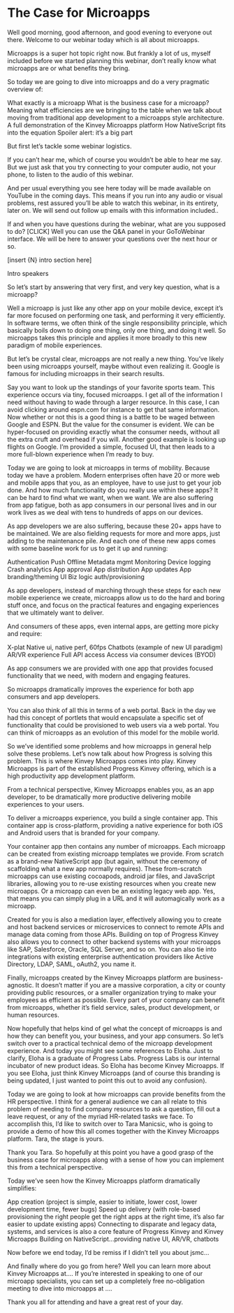 # The Case for Microapps

Well good morning, good afternoon, and good evening to everyone out there. Welcome to our webinar today which is all about microapps.

Microapps is a super hot topic right now. But frankly a lot of us, myself included before we started planning this webinar, don’t really know what microapps are or what benefits they bring.

So today we are going to dive into microapps and do a very pragmatic overview of:

What exactly is a microapp
What is the business case for a microapp?
Meaning what efficiencies are we bringing to the table when we talk about moving from traditional app development to a microapps style architecture.
A full demonstration of the Kinvey Microapps platform
How NativeScript fits into the equation
Spoiler alert: it’s a big part

But first let’s tackle some webinar logistics.

If you can’t hear me, which of course you wouldn’t be able to hear me say. But we just ask that you try connecting to your computer audio, not your phone, to listen to the audio of this webinar.

And per usual everything you see here today will be made available on YouTube in the coming days. This means if you run into any audio or visual problems, rest assured you’ll be able to watch this webinar, in its entirety, later on. We will send out follow up emails with this information included..

If and when you have questions during the webinar, what are you supposed to do? [CLICK] Well you can use the Q&A panel in your GoToWebinar interface. We will be here to answer your questions over the next hour or so.

[insert {N} intro section here]

Intro speakers

So let’s start by answering that very first, and very key question, what is a microapp?

Well a microapp is just like any other app on your mobile device, except it’s far more focused on performing one task, and performing it very efficiently. In software terms, we often think of the single responsibility principle, which basically boils down to doing one thing, only one thing, and doing it well. So microapps takes this principle and applies it more broadly to this new paradigm of mobile experiences.

But let’s be crystal clear, microapps are not really a new thing. You’ve likely been using microapps yourself, maybe without even realizing it. Google is famous for including microapps in their search results.

Say you want to look up the standings of your favorite sports team. This experience occurs via tiny, focused microapps. I get all of the information I need without having to wade through a larger resource. In this case, I can avoid clicking around espn.com for instance to get that same information. Now whether or not this is a good thing is a battle to be waged between Google and ESPN. But the value for the consumer is evident. We can be hyper-focused on providing exactly what the consumer needs, without all the extra cruft and overhead if you will. Another good example is looking up flights on Google. I’m provided a simple, focused UI, that then leads to a more full-blown experience when I’m ready to buy.

Today we are going to look at microapps in terms of mobility. Because today we have a problem. Modern enterprises often have 20 or more web and mobile apps that you, as an employee, have to use just to get your job done. And how much functionality do you really use within these apps? It can be hard to find what we want, when we want. We are also suffering from app fatigue, both as app consumers in our personal lives and in our work lives as we deal with tens to hundreds of apps on our devices.

As app developers we are also suffering, because these 20+ apps have to be maintained. We are also fielding requests for more and more apps, just adding to the maintenance pile. And each one of these new apps comes with some baseline work for us to get it up and running:

Authentication
Push
Offline
Metadata mgmt
Monitoring
Device logging
Crash analytics
App approval
App distribution
App updates
App branding/theming
UI
Biz logic
auth/provisioning

As app developers, instead of marching through these steps for each new mobile experience we create, microapps allow us to do the hard and boring stuff once, and focus on the practical features and engaging experiences that we ultimately want to deliver.

And consumers of these apps, even internal apps, are getting more picky and require:

X-plat
Native ui, native perf, 60fps
Chatbots (example of new UI paradigm)
AR/VR experience
Full API access
Access via consumer devices (BYOD)

As app consumers we are provided with one app that provides focused functionality that we need, with modern and engaging features.

So microapps dramatically improves the experience for both app consumers and app developers.

You can also think of all this in terms of a web portal. Back in the day we had this concept of portlets that would encapsulate a specific set of functionality that could be provisioned to web users via a web portal. You can think of microapps as an evolution of this model for the mobile world.

So we’ve identified some problems and how microapps in general help solve these problems. Let’s now talk about how Progress is solving this problem. This is where Kinvey Microapps comes into play. Kinvey Microapps is part of the established Progress Kinvey offering, which is a high productivity app development platform.

From a technical perspective, Kinvey Microapps enables you, as an app developer, to be dramatically more productive delivering mobile experiences to your users.

To deliver a microapps experience, you build a single container app. This container app is cross-platform, providing a native experience for both iOS and Android users that is branded for your company.

Your container app then contains any number of microapps. Each microapp can be created from existing microapp templates we provide. From scratch as a brand-new NativeScript app (but again, without the ceremony of scaffolding what a new app normally requires). These from-scratch microapps can use existing cocoapods, android jar files, and JavaScript libraries, allowing you to re-use existing resources when you create new microapps. Or a microapp can even be an existing legacy web app. Yes, that means you can simply plug in a URL and it will automagically work as a microapp.

Created for you is also a mediation layer, effectively allowing you to create and host backend services or microservices to connect to remote APIs and manage data coming from those APIs. Building on top of Progress Kinvey also allows you to connect to other backend systems with your microapps like SAP, Salesforce, Oracle, SQL Server, and so on. You can also tie into integrations with existing enterprise authentication providers like Active Directory, LDAP, SAML, oAuth2, you name it.

Finally, microapps created by the Kinvey Microapps platform are business-agnostic. It doesn’t matter if you are a massive corporation, a city or county providing public resources, or a smaller organization trying to make your employees as efficient as possible. Every part of your company can benefit from microapps, whether it’s field service, sales, product development, or human resources.

Now hopefully that helps kind of gel what the concept of microapps is and how they can benefit you, your business, and your app consumers. So let’s switch over to a practical technical demo of the microapp development experience. And today you might see some references to Eloha. Just to clarify, Eloha is a graduate of Progress Labs. Progress Labs is our internal incubator of new product ideas. So Eloha has become Kinvey Microapps. If you see Eloha, just think Kinvey Microapps (and of course this branding is being updated, I just wanted to point this out to avoid any confusion).

Today we are going to look at how microapps can provide benefits from the HR perspective. I think for a general audience we can all relate to this problem of needing to find company resources to ask a question, fill out a leave request, or any of the myriad HR-related tasks we face. To accomplish this, I’d like to switch over to Tara Manicsic, who is going to provide a demo of how this all comes together with the Kinvey Microapps platform. Tara, the stage is yours.



Thank you Tara. So hopefully at this point you have a good grasp of the business case for microapps along with a sense of how you can implement this from a technical perspective.

Today we’ve seen how the Kinvey Microapps platform dramatically simplifies:

App creation (project is simple, easier to initiate, lower cost, lower development time, fewer bugs)
Speed up delivery (with role-based provisioning the right people get the right apps at the right time, it’s also far easier to update existing apps)
Connecting to disparate and legacy data, systems, and services is also a core feature of Progress Kinvey and Kinvey Microapps
Building on NativeScript...providing native UI, AR/VR, chatbots

Now before we end today, I’d be remiss if I didn’t tell you about jsmc…

And finally where do you go from here? Well you can learn more about Kinvey Microapps at…. If you’re interested in speaking to one of our microapp specialists, you can set up a completely free no-obligation meeting to dive into microapps at ….

Thank you all for attending and have a great rest of your day.

